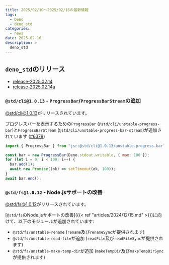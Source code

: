 ```yaml
---
title: 2025/02/10〜2025/02/16の最新情報
tags:
  - Deno
  - deno_std
categories:
  - news
date: 2025-02-16
description: >
  deno_std
---
```


## `deno_std`のリリース

- [release-2025.02.14](https://github.com/denoland/std/releases/tag/release-2025.02.14)
- [release-2025.02.14a](https://github.com/denoland/std/releases/tag/release-2025.02.14a)

### `@std/cli@1.0.13` - `ProgressBar`/`ProgressBarStream`の追加

[@std/cli@1.0.13](https://jsr.io/@std/cli@1.0.13)がリリースされています。

プログレスバーを表示するための`ProgressBar` (`@std/cli/unstable-progress-bar`)と`ProgressBarStream` (`@std/cli/unstable-progress-bar-stream`)が追加されています ([#6378](https://github.com/denoland/std/pull/6378))

```javascript
import { ProgressBar } from "jsr:@std/cli@1.0.13/unstable-progress-bar";

const bar = new ProgressBar(Deno.stdout.writable, { max: 100 });
for (let i = 0; i < 100; i++) {
  bar.add(1);
  await new Promise((ok) => setTimeout(ok, 100));
}
await bar.end();
```

### `@std/fs@1.0.12` - Node.jsサポートの改善

[@std/fs@1.0.12](https://jsr.io/@std/fs@1.0.12)がリリースされています。

[`@std/fs`のNode.jsサポートの改善]({{< ref "articles/2024/12/15.md" >}})に向けて、以下のモジュールが追加されています:

- `@std/fs/unstable-rename` (`rename`及び`renameSync`が提供されます)
- `@std/fs/unstable-read-file`が追加 (`readFile`及び`readFileSync`が提供されます)
- `@std/fs/unstable-make-temp-dir`が追加 (`makeTempDir`及び`makeTempDirSync`が提供されます)
